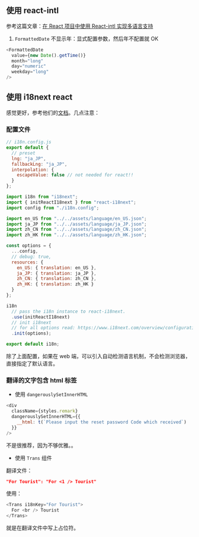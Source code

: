 ## 使用 react-intl

参考这篇文章：[在 React 项目中使用 React-intl 实现多语言支持](https://segmentfault.com/a/1190000005824920#articleHeader7)

1. `FormattedDate` 不显示年：显式配置参数，然后年不配置就 OK

```js
<FormattedDate
  value={new Date().getTime()}
  month="long"
  day="numeric"
  weekday="long"
/>
```

## 使用 i18next react

感觉更好，参考他们的[文档](https://react.i18next.com/)。几点注意：

### 配置文件

```js
// i18n.config.js
export default {
  // preset
  lng: "ja_JP",
  fallbackLng: "ja_JP",
  interpolation: {
    escapeValue: false // not needed for react!!
  }
};
```

```js
import i18n from "i18next";
import { initReactI18next } from "react-i18next";
import config from "./i18n.config";

import en_US from "../../assets/language/en_US.json";
import ja_JP from "../../assets/language/ja_JP.json";
import zh_CN from "../../assets/language/zh_CN.json";
import zh_HK from "../../assets/language/zh_HK.json";

const options = {
  ...config,
  // debug: true,
  resources: {
    en_US: { translation: en_US },
    ja_JP: { translation: ja_JP },
    zh_CN: { translation: zh_CN },
    zh_HK: { translation: zh_HK }
  }
};

i18n
  // pass the i18n instance to react-i18next.
  .use(initReactI18next)
  // init i18next
  // for all options read: https://www.i18next.com/overview/configuration-options
  .init(options);

export default i18n;
```

除了上面配置，如果在 web 端，可以引入自动检测语言机制，不会检测浏览器，直接指定了默认语言。

### 翻译的文字包含 html 标签

- 使用 `dangerouslySetInnerHTML`

```js
<div
  className={styles.remark}
  dangerouslySetInnerHTML={{
    __html: t(`Please input the reset password Code which received`)
  }}
/>
```

不是很推荐，因为不够优雅。。

- 使用 `Trans` 组件

翻译文件：

```json
"For Tourist": "For <1 /> Tourist"
```

使用：

```js
<Trans i18nKey="For Tourist">
  For <br /> Tourist
</Trans>
```

就是在翻译文件中写上占位符。

